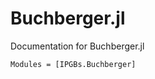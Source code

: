 # Buchberger.jl
Documentation for Buchberger.jl

```@autodocs
Modules = [IPGBs.Buchberger]
```
    
